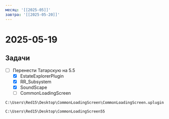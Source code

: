 ```yaml
---
месяц: '[[2025-05]]'
завтра: '[[2025-05-20]]'
---
```


# 2025-05-19

## Задачи

 - [ ] Перенести Татарскую на 5.5
	 - [x] EstateExplorerPlugin
	 - [x] RR_Subsystem
	 - [x] SoundScape
	 - [ ] CommonLoadingScreen
```
C:\Users\Red15\Desktop\CommonLoadingScreen\CommonLoadingScreen.uplugin
```
```
C:\Users\Red15\Desktop\CommonLoadingScreen55
```
